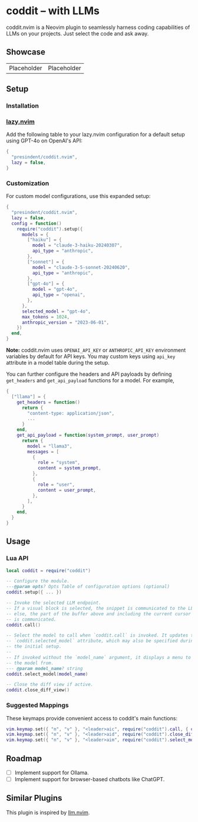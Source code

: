# coddit – with LLMs

coddit.nvim is a Neovim plugin to seamlessly harness coding capabilities of LLMs on your projects. Just select the code and ask away.

## Showcase

<table>
<tbody>
<tr>
<td>Placeholder</td>
<td>Placeholder</td>
</tr>
</tbody>
</table>

## Setup

### Installation

### [lazy.nvim](https://github.com/folke/lazy.nvim)

Add the following table to your lazy.nvim configuration for a default setup using GPT-4o on OpenAI's API:

```lua
{
  "presindent/coddit.nvim",
  lazy = false,
}
```

### Customization

For custom model configurations, use this expanded setup:

```lua
{
  "presindent/coddit.nvim",
  lazy = false,
  config = function()
    require("coddit").setup({
      models = {
        ["haiku"] = {
          model = "claude-3-haiku-20240307",
          api_type = "anthropic",
        },
        ["sonnet"] = {
          model = "claude-3-5-sonnet-20240620",
          api_type = "anthropic",
        },
        ["gpt-4o"] = {
          model = "gpt-4o",
          api_type = "openai",
        },
      },
      selected_model = "gpt-4o",
      max_tokens = 1024,
      anthropic_version = "2023-06-01",
    })
  end,
}
```

**Note:** coddit.nvim uses `OPENAI_API_KEY` or `ANTHROPIC_API_KEY` environment variables by default for API keys. You may custom keys using `api_key` attribute in a model table during the setup.

You can further configure the headers and API payloads by defining `get_headers` and `get_api_payload` functions for a model. For example,

```lua
{
  ["llama"] = {
    get_headers = function()
      return {
        "content-type: application/json",
        ...
      }
    end,
    get_api_payload = function(system_prompt, user_prompt)
      return {
        model = "llama3",
        messages = [
          {
            role = "system",
            content = system_prompt,
          },
          {
            role = "user",
            content = user_prompt,
          },
        ],
      }
    end,
  }
}
```

## Usage

### Lua API

```lua
local coddit = require("coddit")

-- Configure the module.
---@param opts? Opts Table of configuration options (optional)
coddit.setup({ ... })

-- Invoke the selected LLM endpoint.
-- If a visual block is selected, the snippet is communicated to the LLM,
-- else, the part of the buffer above and including the current cursor row
-- is communicated.
coddit.call()

-- Select the model to call when `coddit.call` is invoked. It updates the
-- `coddit.selected_model` attribute, which may also be specified during
-- the initial setup.
--
-- If invoked without the `model_name` argument, it displays a menu to pick
-- the model from.
--- @param model_name? string
coddit.select_model(model_name)

-- Close the diff view if active.
coddit.close_diff_view()
```

### Suggested Mappings

These keymaps provide convenient access to coddit's main functions:

```lua
vim.keymap.set({ "n", "v" }, "<leader>aic", require("coddit").call, { desc = "Invoke coddit" })
vim.keymap.set({ "n", "v" }, "<leader>aid", require("coddit").close_diff_view, { desc = "Close coddit diffview" })
vim.keymap.set({ "n", "v" }, "<leader>aim", require("coddit").select_model, { desc = "Select model for coddit" })
```

## Roadmap

- [ ] Implement support for Ollama.
- [ ] Implement support for browser-based chatbots like ChatGPT.

## Similar Plugins

This plugin is inspired by [llm.nvim](https://github.com/melbaldove/llm.nvim).

